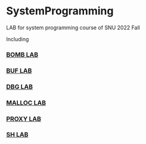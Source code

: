 # SystemProgramming

LAB for system programming course of SNU 2022 Fall

Including
### [BOMB LAB](https://github.com/peardanny97/SystemProgramming/tree/main/bomblab)
### [BUF LAB](https://github.com/peardanny97/SystemProgramming/tree/main/buflab)
### [DBG LAB](https://github.com/peardanny97/SystemProgramming/tree/main/dbglab)
### [MALLOC LAB](https://github.com/peardanny97/SystemProgramming/tree/main/malloclab)
### [PROXY LAB](https://github.com/peardanny97/SystemProgramming/tree/main/proxylab)
### [SH LAB](https://github.com/peardanny97/SystemProgramming/tree/main/shlab)
